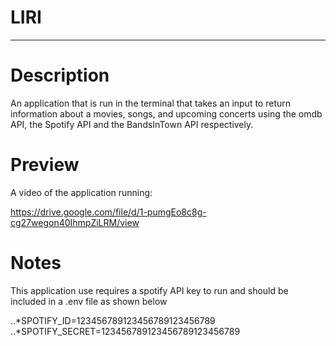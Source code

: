 # LIRI
 ____________________________________________________

# Description

An application that is run in the terminal that takes an input to return information about a movies, songs, and upcoming concerts using the omdb API, the Spotify API and the BandsInTown API respectively.

# Preview

A video of the application running:

https://drive.google.com/file/d/1-pumgEo8c8g-cg27wegon40IhmpZiLRM/view

# Notes

This application use requires a spotify API key to run and should be included in a .env file as shown below

..*SPOTIFY_ID=123456789123456789123456789
..*SPOTIFY_SECRET=123456789123456789123456789



